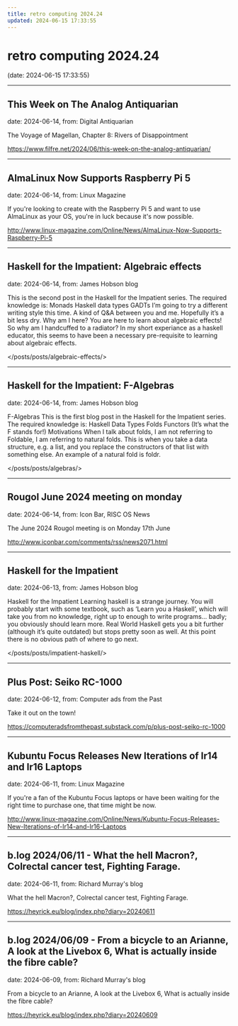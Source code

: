 ```yaml
---
title: retro computing 2024.24
updated: 2024-06-15 17:33:55
---
```


# retro computing 2024.24

(date: 2024-06-15 17:33:55)

---

## This Week on The Analog Antiquarian

date: 2024-06-14, from: Digital Antiquarian

The Voyage of Magellan, Chapter 8: Rivers of Disappointment 

<https://www.filfre.net/2024/06/this-week-on-the-analog-antiquarian/>

---

## AlmaLinux Now Supports Raspberry Pi 5

date: 2024-06-14, from: Linux Magazine

<p>If you're looking to create with the Raspberry Pi 5 and want to use AlmaLinux as your OS, you're in luck because it's now possible.</p> 

<http://www.linux-magazine.com/Online/News/AlmaLinux-Now-Supports-Raspberry-Pi-5>

---

## Haskell for the Impatient: Algebraic effects

date: 2024-06-14, from: James Hobson blog

This is the second post in the Haskell for the Impatient series. The required knowledge is:
Monads Haskell data types GADTs I&rsquo;m going to try a different writing style this time. A kind of Q&amp;A between you and me. Hopefully it&rsquo;s a bit less dry.
Why am I here? You are here to learn about algebraic effects!
So why am I handcuffed to a radiator? In my short experiance as a haskell educator, this seems to have been a necessary pre-requisite to learning about algebraic effects. 

</posts/posts/algebraic-effects/>

---

## Haskell for the Impatient: F-Algebras

date: 2024-06-14, from: James Hobson blog

F-Algebras This is the first blog post in the Haskell for the Impatient series. The required knowledge is:
Haskell Data Types Folds Functors (It&rsquo;s what the F stands for!) Motivations When I talk about folds, I am not referring to Foldable, I am referring to natural folds. This is when you take a data structure, e.g. a list, and you replace the constructors of that list with something else. An example of a natural fold is foldr. 

</posts/posts/algebras/>

---

## Rougol June 2024 meeting on monday

date: 2024-06-14, from: Icon Bar, RISC OS News

The June 2024 Rougol meeting is on Monday 17th June 

<http://www.iconbar.com/comments/rss/news2071.html>

---

## Haskell for the Impatient

date: 2024-06-13, from: James Hobson blog

Haskell for the Impatient Learning haskell is a strange journey. You will probably start with some textbook, such as &lsquo;Learn you a Haskell&rsquo;, which will take you from no knowledge, right up to enough to write programs&hellip; badly; you obviously should learn more. Real World Haskell gets you a bit further (although it&rsquo;s quite outdated) but stops pretty soon as well. At this point there is no obvious path of where to go next. 

</posts/posts/impatient-haskell/>

---

## Plus Post: Seiko RC-1000

date: 2024-06-12, from: Computer ads from the Past

Take it out on the town! 

<https://computeradsfromthepast.substack.com/p/plus-post-seiko-rc-1000>

---

## Kubuntu Focus Releases New Iterations of Ir14 and Ir16 Laptops

date: 2024-06-11, from: Linux Magazine

<p>If you're a fan of the Kubuntu Focus laptops or have been waiting for the right time to purchase one, that time might be now.</p> 

<http://www.linux-magazine.com/Online/News/Kubuntu-Focus-Releases-New-Iterations-of-Ir14-and-Ir16-Laptops>

---

## b.log 2024/06/11 - What the hell Macron?, Colrectal cancer test, Fighting Farage.

date: 2024-06-11, from: Richard Murray's blog

What the hell Macron?, Colrectal cancer test, Fighting Farage. 

<https://heyrick.eu/blog/index.php?diary=20240611>

---

## b.log 2024/06/09 - From a bicycle to an Arianne, A look at the Livebox 6, What is actually inside the fibre cable?

date: 2024-06-09, from: Richard Murray's blog

From a bicycle to an Arianne, A look at the Livebox 6, What is actually inside the fibre cable? 

<https://heyrick.eu/blog/index.php?diary=20240609>

